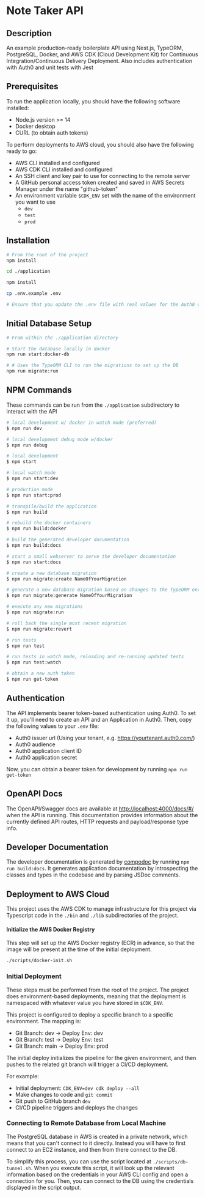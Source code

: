 # Note Taker API

## Description

An example production-ready boilerplate API using Nest.js, TypeORM, PostgreSQL, Docker, and AWS CDK (Cloud Development Kit) for Continuous Integration/Continuous Delivery Deployment. Also includes authentication with Auth0 and unit tests with Jest

## Prerequisites

To run the application locally, you should have the following software installed:

- Node.js version >= 14
- Docker desktop
- CURL (to obtain auth tokens)

To perform deployments to AWS cloud, you should also have the following ready to go:

- AWS CLI installed and configured
- AWS CDK CLI installed and configured
- An SSH client and key pair to use for connecting to the remote server
- A GitHub personal access token created and saved in AWS Secrets Manager under the name "github-token"
- An environment variable `$CDK_ENV` set with the name of the environment you want to use
  - `dev`
  - `test`
  - `prod`

## Installation

```bash
# From the root of the project
npm install

cd ./application

npm install

cp .env.example .env

# Ensure that you update the .env file with real values for the Auth0 configs
```

## Initial Database Setup

```bash
# From within the ./application directory

# Start the database locally in docker
npm run start:docker-db

# # Uses the TypeORM CLI to run the migrations to set up the DB
npm run migrate:run
```

## NPM Commands

These commands can be run from the `./application` subdirectory to interact with the API

```bash
# local development w/ docker in watch mode (preferred)
$ npm run dev

# local development debug mode w/docker
$ npm run debug

# local development
$ npm start

# local watch mode
$ npm run start:dev

# production mode
$ npm run start:prod

# transpile/build the application
$ npm run build

# rebuild the docker containers
$ npm run build:docker

# build the generated developer documentation
$ npm run build:docs

# start a small webserver to serve the developer documentation
$ npm run start:docs

# create a new database migration
$ npm run migrate:create NameOfYourMigration

# generate a new database migration based on changes to the TypeORM entities
$ npm run migrate:generate NameOfYourMigration

# execute any new migrations
$ npm run migrate:run

# roll back the single most recent migration
$ npm run migrate:revert

# run tests
$ npm run test

# run tests in watch mode, reloading and re-running updated tests
$ npm run test:watch

# obtain a new auth token
$ npm run get-token
```

## Authentication

The API implements bearer token-based authentication using Auth0. To set it up, you'll need to create an API and an Application in Auth0. Then, copy the following values to your `.env` file:

- Auth0 issuer url (Using your tenant, e.g. https://yourtenant.auth0.com/)
- Auth0 audience
- Auth0 application client ID
- Auth0 application secret

Now, you can obtain a bearer token for development by running `npm run get-token`

## OpenAPI Docs

The OpenAPI/Swagger docs are available at [http://localhost:4000/docs/#/](http://localhost:4000/docs/#/) when the API is running. This documentation provides information about the currently defined API routes, HTTP requests and payload/response type info.

## Developer Documentation

The developer documentation is generated by [compodoc](https://compodoc.app/) by running `npm run build:docs`. It generates application documentation by introspecting the classes and types in the codebase and by parsing JSDoc comments.

## Deployment to AWS Cloud

This project uses the AWS CDK to manage infrastructure for this project via Typescript code in the `./bin` and `./lib` subdirectories of the project.

#### Initialize the AWS Docker Registry

This step will set up the AWS Docker registry (ECR) in advance, so that the image will be present at the time of the initial deployment.

```bash
./scripts/docker-init.sh
```

### Initial Deployment

These steps must be performed from the root of the project. The project does environment-based deployments, meaning that the deployment is namespaced with whatever value you have stored in `$CDK_ENV`.

This project is configured to deploy a specific branch to a specific environment. The mapping is:

- Git Branch: dev -> Deploy Env: dev
- Git Branch: test -> Deploy Env: test
- Git Branch: main -> Deploy Env: prod

The initial deploy initializes the pipeline for the given environment, and then pushes to the related git branch will trigger a CI/CD deployment.

For example:

- Initial deployment: `CDK_ENV=dev cdk deploy --all`
- Make changes to code and `git commit`
- Git push to GitHub branch `dev`
- CI/CD pipeline triggers and deploys the changes

### Connecting to Remote Database from Local Machine

The PostgreSQL database in AWS is created in a private network, which means that you can't connect to it directly. Instead you will have to first connect to an EC2 instance, and then from there connect to the DB.

To simplify this process, you can use the script located at `./scripts/db-tunnel.sh`. When you execute this script, it will look up the relevant information based on the credentials in your AWS CLI config and open a connection for you. Then, you can connect to the DB using the credentials displayed in the script output.
